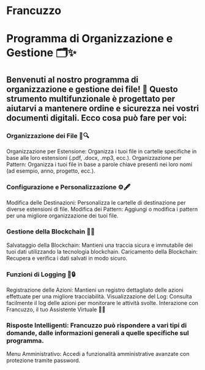 # Francuzzo

# Programma di Organizzazione e Gestione 🗂️✨
## Benvenuti al nostro programma di organizzazione e gestione dei file! 🎉 Questo strumento multifunzionale è progettato per aiutarvi a mantenere ordine e sicurezza nei vostri documenti digitali. Ecco cosa può fare per voi:

### Organizzazione dei File 📂🔍
Organizzazione per Estensione: Organizza i tuoi file in cartelle specifiche in base alle loro estensioni (.pdf, .docx, .mp3, ecc.).
Organizzazione per Pattern: Organizza i tuoi file in base a parole chiave presenti nei loro nomi (ad esempio, anno, progetto, ecc.).
### Configurazione e Personalizzazione ⚙️🖋️
Modifica delle Destinazioni: Personalizza le cartelle di destinazione per diverse estensioni di file.
Modifica dei Pattern: Aggiungi o modifica i pattern per una migliore organizzazione dei tuoi file.
### Gestione della Blockchain 🔗💼
Salvataggio della Blockchain: Mantieni una traccia sicura e immutabile dei tuoi dati utilizzando la tecnologia blockchain.
Caricamento della Blockchain: Recupera e verifica i dati salvati in modo sicuro.
### Funzioni di Logging 📝🔒
Registrazione delle Azioni: Mantieni un registro dettagliato delle azioni effettuate per una migliore tracciabilità.
Visualizzazione del Log: Consulta facilmente il log delle azioni per monitorare le attività svolte.
Interazione con Francuzzo, il tuo Assistente Virtuale 🤖💬
### Risposte Intelligenti: Francuzzo può rispondere a vari tipi di domande, dalle informazioni generali a quelle specifiche sul programma.
Menu Amministrativo: Accedi a funzionalità amministrative avanzate con protezione tramite password.

